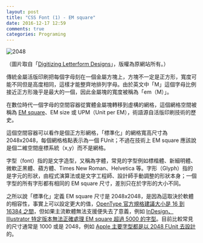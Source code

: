 ```yaml
---
layout: post
title: "CSS Font (1) - EM square"
date: 2016-12-17 12:59
comments: true
categories: Programing
---
```


![2048](https://lh3.googleusercontent.com/_vIG5mKzyW0lcp8INazZP3wb3d5tdN2fkEBLHzy-DJMsqzoski-1WcsUA4T-JlFYHgWqRce8Zk0ErcVQn2gR7UvaeN-MJAlFlWGh2n_sJC71dQZ_bFmXpLsOc1an7dH9u6vt44ES-Ljs6x-RbXMz_ObYyZ9vRgH18eTfVFipTJxjxPPgeynvgkWIzz6W2J6aPE6irkS0I8QXUcNMM0WNGW-b5utOd5AQl0qrp0Ti7YHiHArmd-WciTrzdi-M3AngJVw2EPt7WoBPl4DQE-NbIZHEXjp5CEoq-D6fyeefjCK6eWn-wRyqfAbVHID_R_xtajVEUz2ApIi4RxF-urECPudmJFmvy6mJTH1o5exK5-EY9sofFXxiApntimCfoRc1V8J7iyhIAO3er_JrSOAPe76DsQeC2LcHVUIE9zpos4SMgOXj4RsMjsd0U-jOJHeVmOFiMJJKV-BkHGEdQp9EV5L5nFJOoxX-Hd40mgPRwLJa1GflN055qBd0Fh44MxPTkncgBi8mhqaUNpJobO6qWRbXCga1gDRoJDUQL-Df9i5-agXegiwDpzMdW4tmu3QjFQ-e-DPLoeFmT4pYrHsYiBGCuS8pTD0rx5fG6HVaMFMy7W4dKQ=w483-h346-no)

（圖片取自「[Digitizing Letterform Designs](https://developer.apple.com/fonts/TrueType-Reference-Manual/RM01/Chap1.html)」，版權為原網站所有。）

傳統金屬活版印刷把每個字母刻在一個金屬方塊上，方塊不一定是正方形，寬度可能不同但是高度相同，這樣才能整齊地排列字母。由於英文中「M」這個字母比例接近正方形幾乎是最大的一個，因此金屬塊的寬度被稱為「em（M）」。

在數位時代一個字母的空間容器從實體金屬塊轉移到虛構的網格，這個網格空間被稱為 [EM square](http://designwithfontforge.com/zh-CN/The_EM_Square.html)、EM size 或 UPM（Unit per EM），術語源自活版印刷技術的歷史。

這個空間容器可以看作是個正方形網格，「標準化」的網格寬高尺寸為 2048x2048，每個網格格點表示為一個 FUnit；不過在技術上 EM square 應該說是個二維空間座標系統（x,y）而不是網格。

<!-- more -->

字型（font）指的是文字造型，又稱為字體，常見的字型例如標楷體、新細明體、微軟正黑體、蘋方體、Times New Roman、Helvetica 等。字形（Glyph）指的是字元的形狀，由程式演算法或是文字工程師、設計師手動調整的形狀本身；一個字型的所有字形都有相同的 EM square 尺寸，差別只在於字形的大小不同。

之所以說「標準化」定義 EM square 尺寸是 2048x2048，是因為這取決於軟體的相容性，事實上可以設定更大的值，[OpenType 官方規格建議大小是 16 到 16384 之間](https://www.microsoft.com/typography/otspec/head.htm)，但如果主流軟體無法支援便失去了意義，例如 [InDesign、Illustrator 特定版本無法正確處理 EM square 超過 5000 的字型](http://typedrawers.com/discussion/comment/863/#Comment_863)。目前比較常見的尺寸通常是 1000 或是 2048，例如 [Apple 主要字型都是以 2048 FUnit 去設計](https://developer.apple.com/fonts/TrueType-Reference-Manual/RM01/Chap1.html#master)的。
